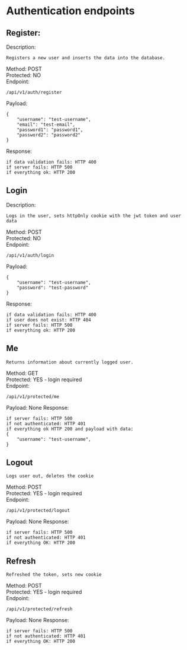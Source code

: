 # Authentication endpoints

## Register:

Description:

```
Registers a new user and inserts the data into the database.
```

Method: POST <br/>
Protected: NO <br/>
Endpoint:

```
/api/v1/auth/register
```

Payload:

```
{
    "username": "test-username",
    "email": "test-email",
    "password1": "password1",
    "password2": "password2"
}
```

Response:

```
if data validation fails: HTTP 400
if server fails: HTTP 500
if everything ok: HTTP 200
```

## Login

Description:

```
Logs in the user, sets httpOnly cookie with the jwt token and user data
```

Method: POST <br/>
Protected: NO <br/>
Endpoint:

```
/api/v1/auth/login
```

Payload:

```
{
    "username": "test-username",
    "password": "test-password"
}
```

Response:

```
if data validation fails: HTTP 400
if user does not exist: HTTP 404
if server fails: HTTP 500
if everything ok: HTTP 200
```

## Me

```
Returns information about currently logged user.
```

Method: GET <br/>
Protected: YES - login required <br/>
Endpoint:

```
/api/v1/protected/me
```

Payload: None
Response:

```
if server fails: HTTP 500
if not authenticated: HTTP 401
if everything ok HTTP 200 and payload with data:
{
    "username": "test-username",
}
```

## Logout

```
Logs user out, deletes the cookie
```

Method: POST <br/>
Protected: YES - login required <br/>
Endpoint:

```
/api/v1/protected/logout
```

Payload: None
Response:

```
if server fails: HTTP 500
if not authenticated: HTTP 401
if everything OK: HTTP 200
```

## Refresh

```
Refreshed the token, sets new cookie
```

Method: POST <br/>
Protected: YES - login required <br/>
Endpoint:

```
/api/v1/protected/refresh
```

Payload: None
Response:

```
if server fails: HTTP 500
if not authenticated: HTTP 401
if everything OK: HTTP 200
```
